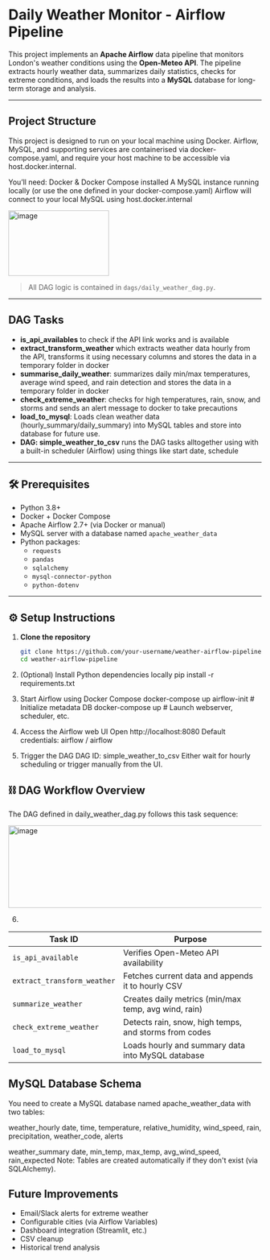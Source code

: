 # Daily Weather Monitor - Airflow Pipeline

This project implements an **Apache Airflow** data pipeline that monitors London's weather conditions using the **Open-Meteo API**. The pipeline extracts hourly weather data, summarizes daily statistics, checks for extreme conditions, and loads the results into a **MySQL** database for long-term storage and analysis.

---
## Project Structure
This project is designed to run on your local machine using Docker. Airflow, MySQL, and supporting services are containerised via docker-compose.yaml, and require your host machine to be accessible via host.docker.internal.

You’ll need:
Docker & Docker Compose installed
A MySQL instance running locally (or use the one defined in your docker-compose.yaml)
Airflow will connect to your local MySQL using host.docker.internal

<img width="200" height="130" alt="image" src="https://github.com/user-attachments/assets/f8b93203-3ea2-4500-b8e5-9b4b8486248c" />


>  All DAG logic is contained in `dags/daily_weather_dag.py`.

---

## DAG Tasks 

- **is_api_availables** to check if the API link works and is available
- **extract_transform_weather** which extracts weather data hourly from the API, transforms it using necessary columns and stores the data in a temporary folder in docker
- **summarise_daily_weather**:  summarizes daily min/max temperatures, average wind speed, and rain detection and stores the data in a temporary folder in docker
- **check_extreme_weather**: checks for high temperatures, rain, snow, and storms and sends an alert message to docker to take precautions 
- **load_to_mysql**: Loads clean weather data (hourly_summary/daily_summary) into MySQL tables and store into database for future use.
- **DAG: simple_weather_to_csv** runs the DAG tasks alltogether using with a built-in scheduler (Airflow) using things like start date, schedule

---

## 🛠️ Prerequisites

- Python 3.8+
- Docker + Docker Compose
- Apache Airflow 2.7+ (via Docker or manual)
- MySQL server with a database named `apache_weather_data`
- Python packages:
  - `requests`
  - `pandas`
  - `sqlalchemy`
  - `mysql-connector-python`
  - `python-dotenv`

---

## ⚙️ Setup Instructions

1. **Clone the repository**

   ```bash
   git clone https://github.com/your-username/weather-airflow-pipeline.git
   cd weather-airflow-pipeline

2. (Optional) Install Python dependencies locally
pip install -r requirements.txt

3. Start Airflow using Docker Compose
docker-compose up airflow-init   # Initialize metadata DB
docker-compose up                # Launch webserver, scheduler, etc.

4. Access the Airflow web UI
Open http://localhost:8080
Default credentials: airflow / airflow

5. Trigger the DAG
DAG ID: simple_weather_to_csv
Either wait for hourly scheduling or trigger manually from the UI.


## ⛓️ DAG Workflow Overview
The DAG defined in daily_weather_dag.py follows this task sequence:

<img width="1212" height="164" alt="image" src="https://github.com/user-attachments/assets/9e7c3a5d-f568-475d-a420-8c6c8f2d8a1b" />


6. 
| Task ID                     | Purpose                                               |
| --------------------------- | ----------------------------------------------------- |
| `is_api_available`          | Verifies Open-Meteo API availability                  |
| `extract_transform_weather` | Fetches current data and appends it to hourly CSV     |
| `summarize_weather`         | Creates daily metrics (min/max temp, avg wind, rain)  |
| `check_extreme_weather`     | Detects rain, snow, high temps, and storms from codes |
| `load_to_mysql`             | Loads hourly and summary data into MySQL database     |


##  MySQL Database Schema
You need to create a MySQL database named apache_weather_data with two tables:

weather_hourly
date, time, temperature, relative_humidity, wind_speed, rain, precipitation, weather_code, alerts

weather_summary
date, min_temp, max_temp, avg_wind_speed, rain_expected
Note: Tables are created automatically if they don't exist (via SQLAlchemy).


## Future Improvements
- Email/Slack alerts for extreme weather
- Configurable cities (via Airflow Variables)
- Dashboard integration (Streamlit, etc.)
- CSV cleanup 
- Historical trend analysis


